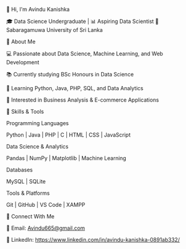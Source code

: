 👋 Hi, I'm Avindu Kanishka

🎓 Data Science Undergraduate | 📊 Aspiring Data Scientist
📍 Sabaragamuwa University of Sri Lanka

🔹 About Me

💻 Passionate about Data Science, Machine Learning, and Web Development

📚 Currently studying BSc Honours in Data Science

🌱 Learning Python, Java, PHP, SQL, and Data Analytics

🚀 Interested in Business Analysis & E-commerce Applications

🔹 Skills & Tools

Programming Languages

Python | Java | PHP | C | HTML | CSS | JavaScript

Data Science & Analytics

Pandas | NumPy | Matplotlib | Machine Learning

Databases

MySQL | SQLite

Tools & Platforms

Git | GitHub | VS Code | XAMPP

🔹 Connect With Me

📧 Email: Avindu665@gmail.com

💼 LinkedIn: https://www.linkedin.com/in/avindu-kanishka-0891ab332/

